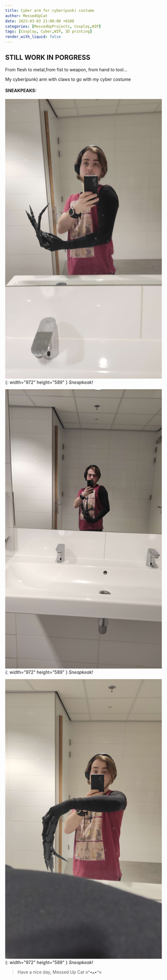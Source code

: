 ```yaml
---
title: Cyber arm for cyber(punk) costume
author: MessedUpCat
date: 2023-03-03 21:00:00 +0100
categories: [MessedUpProjects, Cosplay,WIP]
tags: [Cosplay, Cyber,WIP, 3D printing]
render_with_liquid: false
---
```


## STILL WORK IN PORGRESS

From flesh to metal,from fist to weapon, from hand to tool... <br>

My cyber(punk) arm with claws to go with my cyber costume 

#### SNEAKPEAKS:
![Desktop View](/assets/2023-03-03-Cyber-arm/cyber%20arm1.jpg){: width="972" height="589" }
_Sneapkeak!_

![Desktop View](/assets/2023-03-03-Cyber-arm/cyber%20arm2.jpg){: width="972" height="589" }
_Sneapkeak!_

![Desktop View](/assets/2023-03-03-Cyber-arm/cyber%20arm3.jpg){: width="972" height="589" }
_Sneapkeak!_


>Have a nice day, Messed Up Cat ฅ^•ﻌ•^ฅ